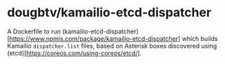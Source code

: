 # dougbtv/kamailio-etcd-dispatcher

A Dockerfile to run (kamailio-etcd-dispatcher)[https://www.npmjs.com/package/kamailio-etcd-dispatcher] which builds Kamailio `dispatcher.list` files, based on Asterisk boxes discovered using (etcd)[https://coreos.com/using-coreos/etcd/].